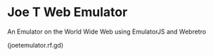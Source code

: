 # Joe T Web Emulator
An Emulator on the World Wide Web using EmulatorJS and Webretro

(joetemulator.rf.gd)

